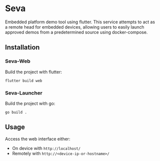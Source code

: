 # Seva

Embedded platform demo tool using flutter. This service attempts to act as a remote head for embedded devices, allowing users to easily launch approved demos from a predetermined source using docker-compose.

## Installation

### Seva-Web

Build the project with flutter:
```
flutter build web
```

### Seva-Launcher

Build the project with go:
```
go build .
```

## Usage

Access the web interface either:
- On device with `http://localhost/`
- Remotely with `http://<device-ip-or-hostname>/`
